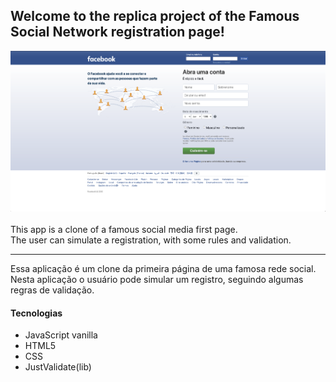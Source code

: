 ## Welcome to the replica project of the Famous Social Network registration page!<br>

<a href="https://carolsi-hub.github.io/Trybe-Clone-Redes-Sociais/"><img src="./facebook.png" /></a>
<br><br>
This app is a clone of a famous social media first page.<br>
The user can simulate a registration, with some rules and validation.

-----------------------------------------------------------------------------------------------------

Essa aplicação é um clone da primeira página de uma famosa rede social.<br>
Nesta aplicação o usuário pode simular um registro, seguindo algumas regras de validação.

#### Tecnologias
- JavaScript vanilla
- HTML5
- CSS
- JustValidate(lib)


